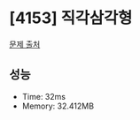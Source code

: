 # [4153] 직각삼각형

[문제 출처](https://www.acmicpc.net/problem/4153)

## 성능

- Time: 32ms
- Memory: 32.412MB